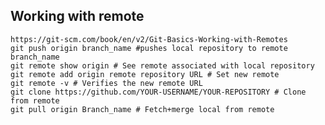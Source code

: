 ## Working with remote
    https://git-scm.com/book/en/v2/Git-Basics-Working-with-Remotes
    git push origin branch_name #pushes local repository to remote branch_name
    git remote show origin # See remote associated with local repository
    git remote add origin remote repository URL # Set new remote
    git remote -v # Verifies the new remote URL
    git clone https://github.com/YOUR-USERNAME/YOUR-REPOSITORY # Clone from remote
    git pull origin Branch_name # Fetch+merge local from remote
